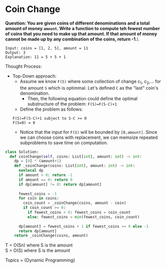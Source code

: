 # Coin Change
<B>Question: You are given coins of different denominations and a total amount of money `amount`. Write a function to compute teh fewest number of coins that you need to make up that amount. If that amount of money cannot be made up by any combination of the coins, return -1.</b>\

```Example:
Input: coins = [1, 2, 5], amount = 11
Output: 3 
Explanation: 11 = 5 + 5 + 1
```

Thought Process:
* Top-Down approach:
  * Assume we know `F(S)` where some collection of change c<sub>1</sub>, c<sub>2</sub>,... for the amount `S` which is optimmal. Let's defined `C` as the "last" coin's denomination.
    * Then, the following equation could define the optimal substructure of the problem: `F(S)=F(S-C)+1`
  * Define the problem as follows:
  ```
  F(S)=F(S-C)+1 subject to S-C >= 0
  F(S=0) = 0
  ```
  * Notice that the input for `F(S)` will be bounded by `[0,amount]`. Since we can choose coins with replacement, we can memoize repeated subproblems to save time on computation.
  
```python
class Solution:
  def coinChange(self, coins: List[int], amount: int) -> int:
    dp = [0] * (amount+1)  
    def _coinChange(coins: List[int], amount: int) -> int:
      nonlocal dp
      if amount < 0: return -1
      if amount == 0: return 0
      if dp[amount] != 0: return dp[amount]
      
      fewest_coins = -1
      for coin in coins:
        coin_count = _coinChange(coins, amount - coin)
        if coin_count >= 0:
          if fewest_coins < 0: fewest_coins = coin_count
          else: fewest_coins = min(fewest_coins, coin_count)
            
      dp[amount] = fewest_coins + 1 if fewest_coins >= 0 else -1
      return dp[amount]
    return _coinChange(coins, amount)
```

T = O(Sn) where S is the amount    
S = O(S) where S is the amount  

Topics = {Dynamic Programming}
